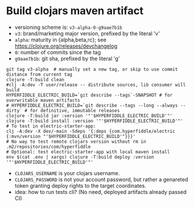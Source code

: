 # Build clojars maven artifact

* versioning scheme is: `v3-alpha-0-g9aae7b1b`
* `v3`: brand/marketing major version, prefixed by the literal 'v'
* `alpha`: maturity in {alpha,beta,rc}; see https://clojure.org/releases/devchangelog
* `0`: number of commits since the tag
* `g9aae7b1b`: git sha, prefixed by the literal 'g'


```shell
git tag v3-alpha  # manually set a new tag, or skip to use commit distance from current tag
clojure -T:build clean
#clj -A:dev -T user/release -- distribute sources, lib consumer will build
HYPERFIDDLE_ELECTRIC_BUILD=`git describe --tags`-SNAPSHOT # for overwritable maven artifacts
# HYPERFIDDLE_ELECTRIC_BUILD=`git describe --tags --long --always --dirty` # for definitive, immutable releases
clojure -T:build jar :version '"'$HYPERFIDDLE_ELECTRIC_BUILD'"'
clojure -T:build install :version '"'$HYPERFIDDLE_ELECTRIC_BUILD'"'
# To test in electric-starter-app:
clj -A:dev -X dev/-main -Sdeps '{:deps {com.hyperfiddle/electric {:mvn/version "'$HYPERFIDDLE_ELECTRIC_BUILD'"}}}'
# No way to test remote clojars version without rm in .m2/repositories/com/hyperfiddle
# Optional: test electric-starter-app with local maven install
env $(cat .env | xargs) clojure -T:build deploy :version '"'$HYPERFIDDLE_ELECTRIC_BUILD'"'
```

- `CLOJARS_USERNAME` is your clojars username.
- `CLOJARS_PASSWORD` is not your account password, but rather a genareted token granting
deploy rights to the target coordinates.
- idea: how to run tests cli? (No need, deployed artifacts already passed CI)

